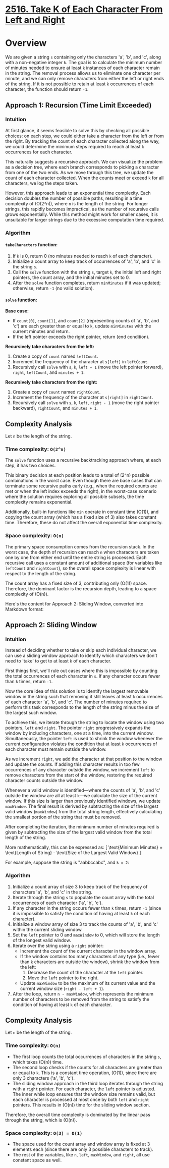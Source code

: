 # [2516. Take K of Each Character From Left and Right](https://leetcode.com/problems/take-k-of-each-character-from-left-and-right/description/)

# Overview

We are given a string `s` containing only the characters 'a', 'b', and 'c', along with a non-negative integer `k`. The goal is to calculate the minimum number of minutes needed to ensure at least `k` instances of each character remain in the string. The removal process allows us to eliminate one character per minute, and we can only remove characters from either the left or right ends of the string. If it is not possible to retain at least `k` occurrences of each character, the function should return `-1`.

## Approach 1: Recursion (Time Limit Exceeded)

### Intuition

At first glance, it seems feasible to solve this by checking all possible choices: on each step, we could either take a character from the left or from the right. By tracking the count of each character collected along the way, we could determine the minimum steps required to reach at least `k` occurrences for each character.

This naturally suggests a recursive approach. We can visualize the problem as a decision tree, where each branch corresponds to picking a character from one of the two ends. As we move through this tree, we update the count of each character collected. When the counts meet or exceed `k` for all characters, we log the steps taken.

However, this approach leads to an exponential time complexity. Each decision doubles the number of possible paths, resulting in a time complexity of \(O(2^n)\), where `n` is the length of the string. For longer strings, this rapidly becomes impractical, as the number of recursive calls grows exponentially. While this method might work for smaller cases, it is unsuitable for larger strings due to the excessive computation time required.

### Algorithm

#### `takeCharacters` function:

1. If `k` is 0, return 0 (no minutes needed to reach `k` of each character).
2. Initialize a count array to keep track of occurrences of 'a', 'b', and 'c' in the string `s`.
3. Call the `solve` function with the string `s`, target `k`, the initial left and right pointers, the count array, and the initial minutes set to 0.
4. After the `solve` function completes, return `minMinutes` if it was updated; otherwise, return `-1` (no valid solution).

#### `solve` function:

**Base case:**

- If `count[0]`, `count[1]`, and `count[2]` (representing counts of 'a', 'b', and 'c') are each greater than or equal to `k`, update `minMinutes` with the current minutes and return.
- If the left pointer exceeds the right pointer, return (end condition).

**Recursively take characters from the left:**

1. Create a copy of `count` named `leftCount`.
2. Increment the frequency of the character at `s[left]` in `leftCount`.
3. Recursively call `solve` with `s`, `k`, `left + 1` (move the left pointer forward), `right`, `leftCount`, and `minutes + 1`.

**Recursively take characters from the right:**

1. Create a copy of `count` named `rightCount`.
2. Increment the frequency of the character at `s[right]` in `rightCount`.
3. Recursively call `solve` with `s`, `k`, `left`, `right - 1` (move the right pointer backward), `rightCount`, and `minutes + 1`.



## Complexity Analysis

Let `n` be the length of the string.

### Time complexity: `O(2^n)`

The `solve` function uses a recursive backtracking approach where, at each step, it has two choices.

This binary decision at each position leads to a total of \(2^n\) possible combinations in the worst case. Even though there are base cases that can terminate some recursive paths early (e.g., when the required counts are met or when the left index exceeds the right), in the worst-case scenario where the solution requires exploring all possible subsets, the time complexity remains exponential.

Additionally, built-in functions like `min` operate in constant time \(O(1)\), and copying the count array (which has a fixed size of 3) also takes constant time. Therefore, these do not affect the overall exponential time complexity.

### Space complexity: `O(n)`

The primary space consumption comes from the recursion stack. In the worst case, the depth of recursion can reach `n` when characters are taken one by one from either end until the entire string is processed. Each recursive call uses a constant amount of additional space (for variables like `leftCount` and `rightCount`), so the overall space complexity is linear with respect to the length of the string.

The count array has a fixed size of 3, contributing only \(O(1)\) space. Therefore, the dominant factor is the recursion depth, leading to a space complexity of \(O(n)\).


Here's the content for Approach 2: Sliding Window, converted into Markdown format:

## Approach 2: Sliding Window

### Intuition

Instead of deciding whether to take or skip each individual character, we can use a sliding window approach to identify which characters we don't need to 'take' to get to at least `k` of each character.

First things first, we'll rule out cases where this is impossible by counting the total occurrences of each character in `s`. If any character occurs fewer than `k` times, return `-1`.

Now the core idea of this solution is to identify the largest removable window in the string such that removing it still leaves at least `k` occurrences of each character 'a', 'b', and 'c'. The number of minutes required to perform this task corresponds to the length of the string minus the size of the largest such window.

To achieve this, we iterate through the string to locate the window using two pointers, `left` and `right`. The pointer `right` progressively expands the window by including characters, one at a time, into the current window. Simultaneously, the pointer `left` is used to shrink the window whenever the current configuration violates the condition that at least `k` occurrences of each character must remain outside the window.

As we increment `right`, we add the character at that position to the window and update the counts. If adding this character results in too few occurrences of any character outside the window, we increment `left` to remove characters from the start of the window, restoring the required character counts outside the window.

Whenever a valid window is identified—where the counts of 'a', 'b', and 'c' outside the window are all at least `k`—we calculate the size of the current window. If this size is larger than previously identified windows, we update `maxWindow`. The final result is derived by subtracting the size of the largest valid window (`maxWindow`) from the total string length, effectively calculating the smallest portion of the string that must be removed.

After completing the iteration, the minimum number of minutes required is given by subtracting the size of the largest valid window from the total length of the string.

More mathematically, this can be expressed as: 
\[ \text{Minimum Minutes} = \text{Length of String} - \text{Size of the Largest Valid Window} \]

For example, suppose the string is "aabbccabc", and `k = 2`:

### Algorithm

1. Initialize a count array of size 3 to keep track of the frequency of characters 'a', 'b', and 'c' in the string.
2. Iterate through the string `s` to populate the count array with the total occurrences of each character ('a', 'b', 'c').
3. If any character in the string occurs fewer than `k` times, return `-1` (since it is impossible to satisfy the condition of having at least `k` of each character).
4. Initialize a window array of size 3 to track the counts of 'a', 'b', and 'c' within the current sliding window.
5. Set the `left` pointer to 0 and `maxWindow` to 0, which will store the length of the longest valid window.
6. Iterate over the string using a `right` pointer:
    - Increment the count of the current character in the window array.
    - If the window contains too many characters of any type (i.e., fewer than `k` characters are outside the window), shrink the window from the left:
        1. Decrease the count of the character at the `left` pointer.
        2. Move the `left` pointer to the right.
    - Update `maxWindow` to be the maximum of its current value and the current window size (`right - left + 1`).
7. After the loop, return `n - maxWindow`, which represents the minimum number of characters to be removed from the string to satisfy the condition of having at least `k` of each character.

## Complexity Analysis

Let `n` be the length of the string.

### Time complexity: `O(n)`

- The first loop counts the total occurrences of characters in the string `s`, which takes \(O(n)\) time.
- The second loop checks if the counts for all characters are greater than or equal to `k`. This is a constant time operation, \(O(1)\), since there are only 3 characters ('a', 'b', 'c').
- The sliding window approach in the third loop iterates through the string with a `right` pointer. For each character, the `left` pointer is adjusted. The inner while loop ensures that the window size remains valid, but each character is processed at most once by both `left` and `right` pointers. This results in \(O(n)\) time for the sliding window section.

Therefore, the overall time complexity is dominated by the linear pass through the string, which is \(O(n)\).

### Space complexity: `O(3) = O(1)`

- The space used for the count array and window array is fixed at 3 elements each (since there are only 3 possible characters to track).
- The rest of the variables, like `n`, `left`, `maxWindow`, and `right`, all use constant space as well.



